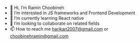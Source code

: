 - 👋 Hi, I’m Ramin Choobineh
- 👀 I’m interested in JS frameworks and Frontend Development
- 🌱 I’m currently learning React native
- 💞️ I’m looking to collaborate on related fields
- 📫 How to reach me harikan2007@gmail.com or choobinehramin@gmail.com

<!---
harikan2007/harikan2007 is a ✨ special ✨ repository because its `README.md` (this file) appears on your GitHub profile.
You can click the Preview link to take a look at your changes.
--->
